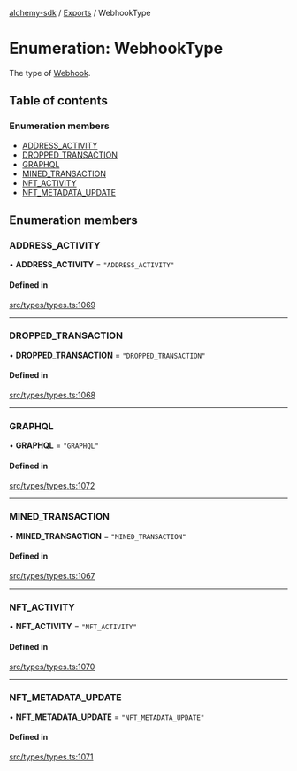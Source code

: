 [alchemy-sdk](../README.md) / [Exports](../modules.md) / WebhookType

# Enumeration: WebhookType

The type of [Webhook](../interfaces/Webhook.md).

## Table of contents

### Enumeration members

- [ADDRESS\_ACTIVITY](WebhookType.md#address_activity)
- [DROPPED\_TRANSACTION](WebhookType.md#dropped_transaction)
- [GRAPHQL](WebhookType.md#graphql)
- [MINED\_TRANSACTION](WebhookType.md#mined_transaction)
- [NFT\_ACTIVITY](WebhookType.md#nft_activity)
- [NFT\_METADATA\_UPDATE](WebhookType.md#nft_metadata_update)

## Enumeration members

### ADDRESS\_ACTIVITY

• **ADDRESS\_ACTIVITY** = `"ADDRESS_ACTIVITY"`

#### Defined in

[src/types/types.ts:1069](https://github.com/alchemyplatform/alchemy-sdk-js/blob/c4bab3e/src/types/types.ts#L1069)

___

### DROPPED\_TRANSACTION

• **DROPPED\_TRANSACTION** = `"DROPPED_TRANSACTION"`

#### Defined in

[src/types/types.ts:1068](https://github.com/alchemyplatform/alchemy-sdk-js/blob/c4bab3e/src/types/types.ts#L1068)

___

### GRAPHQL

• **GRAPHQL** = `"GRAPHQL"`

#### Defined in

[src/types/types.ts:1072](https://github.com/alchemyplatform/alchemy-sdk-js/blob/c4bab3e/src/types/types.ts#L1072)

___

### MINED\_TRANSACTION

• **MINED\_TRANSACTION** = `"MINED_TRANSACTION"`

#### Defined in

[src/types/types.ts:1067](https://github.com/alchemyplatform/alchemy-sdk-js/blob/c4bab3e/src/types/types.ts#L1067)

___

### NFT\_ACTIVITY

• **NFT\_ACTIVITY** = `"NFT_ACTIVITY"`

#### Defined in

[src/types/types.ts:1070](https://github.com/alchemyplatform/alchemy-sdk-js/blob/c4bab3e/src/types/types.ts#L1070)

___

### NFT\_METADATA\_UPDATE

• **NFT\_METADATA\_UPDATE** = `"NFT_METADATA_UPDATE"`

#### Defined in

[src/types/types.ts:1071](https://github.com/alchemyplatform/alchemy-sdk-js/blob/c4bab3e/src/types/types.ts#L1071)
